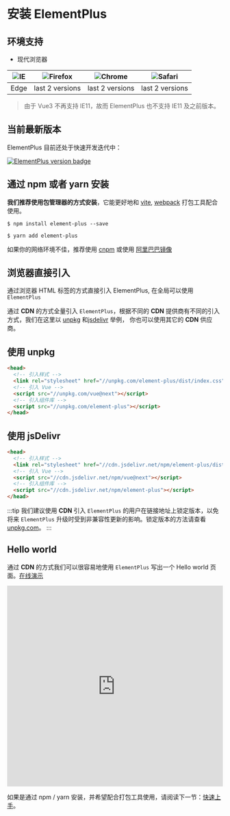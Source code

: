# 安装 ElementPlus

## 环境支持

- 现代浏览器

| ![IE](https://cdn.jsdelivr.net/npm/@browser-logos/edge/edge_32x32.png) | ![Firefox](https://cdn.jsdelivr.net/npm/@browser-logos/firefox/firefox_32x32.png) | ![Chrome](https://cdn.jsdelivr.net/npm/@browser-logos/chrome/chrome_32x32.png) | ![Safari](https://cdn.jsdelivr.net/npm/@browser-logos/safari/safari_32x32.png) |
| --- | --- | --- | --- |
| Edge | last 2 versions | last 2 versions | last 2 versions |

> 由于 Vue3 不再支持 IE11，故而 ElementPlus 也不支持 IE11 及之前版本。

## 当前最新版本

ElementPlus 目前还处于快速开发迭代中：

[![ElementPlus version badge](https://img.shields.io/npm/v/element-plus.svg?style=flat-square)](https://www.npmjs.org/package/element-plus)

## 通过 npm 或者 yarn 安装

**我们推荐使用包管理器的方式安装**，它能更好地和 [vite](https://vitejs.dev), [webpack](https://webpack.js.org/)
打包工具配合使用。

```shell
$ npm install element-plus --save
```

```shell
$ yarn add element-plus
```

如果你的网络环境不佳，推荐使用 [cnpm](https://github.com/cnpm/cnpm) 或使用 [阿里巴巴镜像](https://registry.npm.taobao.org)

## 浏览器直接引入

通过浏览器 HTML 标签的方式直接引入 ElementPlus, 在全局可以使用 `ElementPlus`

通过 **CDN** 的方式全量引入 `ElementPlus`，根据不同的 **CDN** 提供商有不同的引入方式，我们在这里以
[unpkg](https://unpkg.com) 和[jsdelivr](https://jsdelivr.com) 举例，
你也可以使用其它的 **CDN** 供应商。

## 使用 unpkg

```html
<head>
  <!-- 引入样式 -->
  <link rel="stylesheet" href="//unpkg.com/element-plus/dist/index.css">
  <!-- 引入 Vue -->
  <script src="//unpkg.com/vue@next"></script>
  <!-- 引入组件库 -->
  <script src="//unpkg.com/element-plus"></script>
</head>
```

## 使用 jsDelivr

```html
<head>
  <!-- 引入样式 -->
  <link rel="stylesheet" href="//cdn.jsdelivr.net/npm/element-plus/dist/index.css">
  <!-- 引入 Vue -->
  <script src="//cdn.jsdelivr.net/npm/vue@next"></script>
  <!-- 引入组件库 -->
  <script src="//cdn.jsdelivr.net/npm/element-plus"></script>
</head>
```

:::tip
我们建议使用 **CDN** 引入 `ElementPlus` 的用户在链接地址上锁定版本，以免将来 `ElementPlus` 升级时受到非兼容性更新的影响。锁定版本的方法请查看
[unpkg.com](https://unpkg.com)。
:::

## Hello world

通过 **CDN** 的方式我们可以很容易地使用 `ElementPlus` 写出一个 Hello world 页面。[在线演示](https://codepen.io/iamkun/pen/YzWMaVr)

<iframe height="469" style="width: 100%;" scrolling="no" title="YzWMaVr" src="https://codepen.io/iamkun/embed/YzWMaVr?height=469&theme-id=light&default-tab=html,result" frameborder="no" loading="lazy" allowtransparency="true" allowfullscreen="true">
  See the Pen <a href='https://codepen.io/iamkun/pen/YzWMaVr'>YzWMaVr</a> by iamkun
  (<a href='https://codepen.io/iamkun'>@iamkun</a>) on <a href='https://codepen.io'>CodePen</a>.
</iframe>

如果是通过 npm / yarn 安装，并希望配合打包工具使用，请阅读下一节：[快速上手](/#/zh-CN/component/quickstart)。
